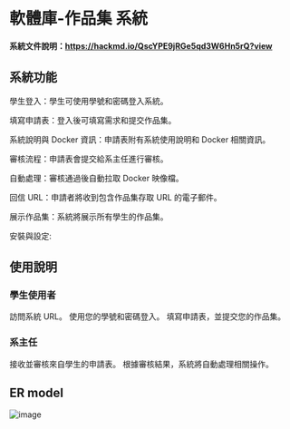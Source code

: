 # 軟體庫-作品集 系統
#### 系統文件說明：https://hackmd.io/QscYPE9jRGe5qd3W6Hn5rQ?view

## 系統功能
學生登入：學生可使用學號和密碼登入系統。

填寫申請表：登入後可填寫需求和提交作品集。

系統說明與 Docker 資訊：申請表附有系統使用說明和 Docker 相關資訊。

審核流程：申請表會提交給系主任進行審核。

自動處理：審核通過後自動拉取 Docker 映像檔。

回信 URL：申請者將收到包含作品集存取 URL 的電子郵件。

展示作品集：系統將展示所有學生的作品集。

安裝與設定:

## 使用說明
### 學生使用者
訪問系統 URL。
使用您的學號和密碼登入。
填寫申請表，並提交您的作品集。
### 系主任
接收並審核來自學生的申請表。
根據審核結果，系統將自動處理相關操作。


## ER model
![image](https://github.com/krixi0131/Software-Collections/assets/101371329/1b36f3e4-3349-40c7-94ce-727af6673f6f)
